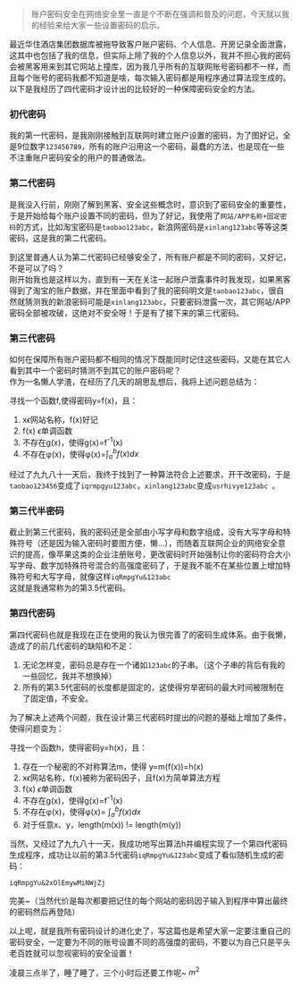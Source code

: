 [TITLE]:我的密码设计进化史
[TAGS]:技术

> 账户密码安全在网络安全里一直是个不断在强调和普及的问题，今天就以我的经验来给大家一些设置密码的启示。

最近华住酒店集团数据库被拖导致客户账户密码、个人信息、开房记录全面泄露，这其中也包括了我的信息，但实际上除了我的个人信息以外，我并不担心我的密码会被黑客用来到其它网站上撞库，因为我几乎所有的互联网账号密码都不一样，而且每个账号的密码我都不知道是啥，每次输入密码都是用程序通过算法现生成的。  
以下是我经历了四代密码才设计出的比较好的一种保障密码安全的方法。

### 初代密码
我的第一代密码，是我刚刚接触到互联网时建立账户设置的密码，为了图好记，全是9位数字`123456789`，所有的账户沿用这一个密码，最蠢的方法，也是现在一些不注重账户密码安全的用户的普通做法。

### 第二代密码
是我没入行前，刚刚了解到黑客、安全这些概念时，意识到了密码安全的重要性，于是开始给每个账户设置不同的密码，但为了好记，我使用了`网站/APP名称+固定密码`的方式，比如淘宝密码是`taobao123abc`，新浪网密码是`xinlang123abc`等等这类密码，这是我的第二代密码。

到这里普通人认为第二代密码已经够安全了，所有账户都是不同的密码，又好记，不是可以了吗？  
刚开始我也是这样以为，直到有一天在关注一起账户泄露事件时我发现，如果黑客得到了淘宝的账户数据，并在里面中看到了我的密码明文是`taobao123abc`，很自然就猜测我的新浪密码可能是`xinlang123abc`，只要密码泄露一次，其它网站/APP密码全部被攻破，这绝对不安全呀！于是有了接下来的第三代密码。

### 第三代密码
如何在保障所有账户密码都不相同的情况下既能同时记住这些密码，又能在其它人看到其中一个密码时猜测不到其它的账户密码呢？  
作为一名懒人学渣，在经历了几天的胡思乱想后，我将上述问题总结为：

寻找一个函数f,使得密码y=f(x)，且：
1. x$\epsilon$网站名称，f(x)好记
2. f(x) $\epsilon$单调函数
3. 不存在g(x)，使得g(x)=f<sup>-1</sup>(x)
4. 不存在φ(x)，使得φ(x)=$\int_a^b f(x) dx$


经过了九九八十一天后，我终于找到了一种算法符合上述要求，开干改密码，于是`taobao123456`变成了`iqrmpgyu123abc`，`xinlang123abc`变成`usrhivye123abc `。

### 第三代半密码
截止到第三代密码，我的密码还是全部由小写字母和数字组成，没有大写字母和特殊符号（还是因为输入密码时要图方便，懒...），而随着互联网企业的网络安全意识的提高，像苹果这类的企业注册账号，更改密码时开始强制让你的密码符合大小写字母、数字加特殊符号混合的高强度密码了，于是我不能不在某些位置上增加特殊符号和大写字母，就像这样`iqRmpgYu&123abc`  
这就是我通常称为的第3.5代密码。

### 第四代密码
第四代密码也就是我现在正在使用的我认为很完善了的密码生成体系。由于我懒，造成了的前几代密码的缺陷和不足：
1. 无论怎样变，密码总是存在一个诸如`123abc`的子串。（这个子串的背后有我的一些回忆，我并不想换掉）
2. 所有的第3.5代密码的长度都是固定的，这使得穷举密码的最大时间被限制在了固定值，不安全。

为了解决上述两个问题，我在设计第三代密码时提出的问题的基础上增加了条件，使得问题变为：

寻找一个函数h，使得密码y=h(x)，且：
1. 存在一个秘密的不对称算法m，使得 y=m(f(x))=h(x)
2. x$\epsilon$网站名称，f(x)被称为密码因子，且f(x)为简单算法方程
3. f(x) $\epsilon$单调函数
4. 不存在g(x)，使得g(x)=f<sup>-1</sup>(x)
5. 不存在φ(x)，使得φ(x)= $\int_a^b f(x) dx$
6. 对于任意x、y，length(m(x)) != length(m(y))


当然，又经过了九九八十一天，我成功地写出算法h并编程实现了一个第四代密码生成程序，成功让以前的第3.5代密码`iqRmpgYu&123abc`变成了看似随机生成的密码：

`iqRmpgYu&2xOlEmywMiNWjZj`

完美~（当然代价是每次都要把记住的每个网站的密码因子输入到程序中算出最终的密码然后再登陆）

以上呢，就是我所有密码设计的进化史了，写这篇也是希望大家一定要注重自己的密码安全，一定要为不同的账号设置不同的高强度的密码，不要以为自己只是平头老百姓就可以忽视密码的安全设置！

凌晨三点半了，睡了睡了，三个小时后还要工作呢~ $m^2$